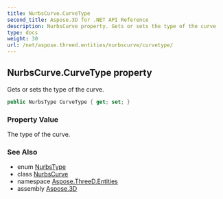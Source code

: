 ```yaml
---
title: NurbsCurve.CurveType
second_title: Aspose.3D for .NET API Reference
description: NurbsCurve property. Gets or sets the type of the curve
type: docs
weight: 30
url: /net/aspose.threed.entities/nurbscurve/curvetype/
---
```

## NurbsCurve.CurveType property

Gets or sets the type of the curve.

```csharp
public NurbsType CurveType { get; set; }
```

### Property Value

The type of the curve.

### See Also

* enum [NurbsType](../../nurbstype/)
* class [NurbsCurve](../)
* namespace [Aspose.ThreeD.Entities](../../nurbscurve/)
* assembly [Aspose.3D](../../../)


